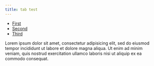 ```yaml
---
title: tab test
---
```


<div id="tabs" class="ui-tabs ui-widget ui-widget-content ui-corner-all">
    <ul class="ui-tabs-nav ui-helper-reset ui-helper-clearfix ui-widget-header ui-corner-all" role="tablist">
        <li class="ui-state-default ui-corner-top ui-tabs-active ui-state-active" role="tab" tabindex="0" aria-controls="tabs-1" aria-labelledby="ui-id-8" aria-selected="true" aria-expanded="true"><a href="#tabs-1" class="ui-tabs-anchor" role="presentation" tabindex="-1" id="ui-id-8">First</a></li>
        <li class="ui-state-default ui-corner-top" role="tab" tabindex="-1" aria-controls="tabs-2" aria-labelledby="ui-id-9" aria-selected="false" aria-expanded="false"><a href="#tabs-2" class="ui-tabs-anchor" role="presentation" tabindex="-1" id="ui-id-9">Second</a></li>
        <li class="ui-state-default ui-corner-top" role="tab" tabindex="-1" aria-controls="tabs-3" aria-labelledby="ui-id-10" aria-selected="false" aria-expanded="false"><a href="#tabs-3" class="ui-tabs-anchor" role="presentation" tabindex="-1" id="ui-id-10">Third</a></li>
    </ul>
    <div id="tabs-1" aria-labelledby="ui-id-8" class="ui-tabs-panel ui-widget-content ui-corner-bottom" role="tabpanel" aria-hidden="false" style="display: block;">Lorem ipsum dolor sit amet, consectetur adipisicing elit, sed do eiusmod tempor incididunt ut labore et dolore magna aliqua. Ut enim ad minim veniam, quis nostrud exercitation ullamco laboris nisi ut aliquip ex ea commodo consequat.</div>
    <div id="tabs-2" aria-labelledby="ui-id-9" class="ui-tabs-panel ui-widget-content ui-corner-bottom" role="tabpanel" aria-hidden="true" style="display: none;">Phasellus mattis tincidunt nibh. Cras orci urna, blandit id, pretium vel, aliquet ornare, felis. Maecenas scelerisque sem non nisl. Fusce sed lorem in enim dictum bibendum.</div>
    <div id="tabs-3" aria-labelledby="ui-id-10" class="ui-tabs-panel ui-widget-content ui-corner-bottom" role="tabpanel" aria-hidden="true" style="display: none;">Nam dui erat, auctor a, dignissim quis, sollicitudin eu, felis. Pellentesque nisi urna, interdum eget, sagittis et, consequat vestibulum, lacus. Mauris porttitor ullamcorper augue.</div>
</div>
<script>$(function(){$("#tabs").tabs();});</script>
